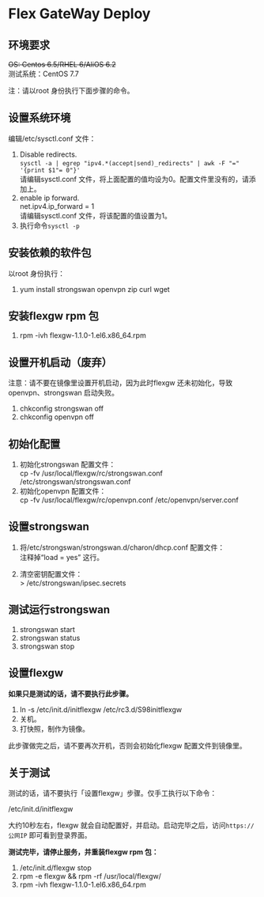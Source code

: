 Flex GateWay Deploy
===================

环境要求
-------

~~OS: Centos 6.5/RHEL 6/AliOS 6.2~~  
测试系统：CentOS 7.7

注：请以root 身份执行下面步骤的命令。

设置系统环境
----------

编辑/etc/sysctl.conf 文件：
1. Disable redirects.  
    `sysctl -a | egrep "ipv4.*(accept|send)_redirects" | awk -F "=" '{print $1"= 0"}'`  
    请编辑sysctl.conf 文件，将上面配置的值均设为0。配置文件里没有的，请添加上。
2. enable ip forward.  
    net.ipv4.ip_forward = 1  
    请编辑sysctl.conf 文件，将该配置的值设置为1。
3.  执行命令`sysctl -p`

安装依赖的软件包
--------------

以root 身份执行：
1. yum install strongswan openvpn zip curl wget

安装flexgw rpm 包
----------------

1. rpm -ivh flexgw-1.1.0-1.el6.x86_64.rpm

设置开机启动（废弃）
----------------

注意：请不要在镜像里设置开机启动，因为此时flexgw 还未初始化，导致openvpn、strongswan 启动失败。

1. chkconfig strongswan off
2. chkconfig openvpn off


初始化配置
---------
1. 初始化strongswan 配置文件：  
    cp -fv /usr/local/flexgw/rc/strongswan.conf /etc/strongswan/strongswan.conf
2. 初始化openvpn 配置文件：  
    cp -fv /usr/local/flexgw/rc/openvpn.conf /etc/openvpn/server.conf

设置strongswan
--------------

1. 将/etc/strongswan/strongswan.d/charon/dhcp.conf 配置文件：  
   注释掉“load = yes” 这行。
   
2. 清空密钥配置文件：  
   \> /etc/strongswan/ipsec.secrets


测试运行strongswan
-----------------

1. strongswan start
2. strongswan status
3. strongswan stop

设置flexgw
----------

**如果只是测试的话，请不要执行此步骤。**

1. ln -s /etc/init.d/initflexgw /etc/rc3.d/S98initflexgw
2. 关机。
3. 打快照，制作为镜像。

此步骤做完之后，请不要再次开机，否则会初始化flexgw 配置文件到镜像里。

关于测试
-------

测试的话，请不要执行「设置flexgw」步骤。仅手工执行以下命令：

/etc/init.d/initflexgw

大约10秒左右，flexgw 就会自动配置好，并启动。启动完毕之后，访问`https://公网IP` 即可看到登录界面。

**测试完毕，请停止服务，并重装flexgw rpm 包：**

1. /etc/init.d/flexgw stop
2. rpm -e flexgw && rpm -rf /usr/local/flexgw/
3. rpm -ivh flexgw-1.1.0-1.el6.x86_64.rpm
